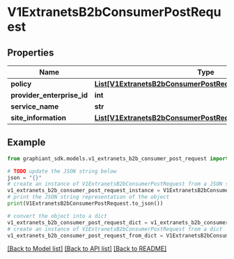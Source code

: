 # V1ExtranetsB2bConsumerPostRequest


## Properties

Name | Type | Description | Notes
------------ | ------------- | ------------- | -------------
**policy** | [**List[V1ExtranetsB2bConsumerPostRequestPolicyInner]**](V1ExtranetsB2bConsumerPostRequestPolicyInner.md) |  | [optional] 
**provider_enterprise_id** | **int** |  | [optional] 
**service_name** | **str** |  | [optional] 
**site_information** | [**List[V1ExtranetsB2bConsumerPostRequestSiteInformationInner]**](V1ExtranetsB2bConsumerPostRequestSiteInformationInner.md) |  | [optional] 

## Example

```python
from graphiant_sdk.models.v1_extranets_b2b_consumer_post_request import V1ExtranetsB2bConsumerPostRequest

# TODO update the JSON string below
json = "{}"
# create an instance of V1ExtranetsB2bConsumerPostRequest from a JSON string
v1_extranets_b2b_consumer_post_request_instance = V1ExtranetsB2bConsumerPostRequest.from_json(json)
# print the JSON string representation of the object
print(V1ExtranetsB2bConsumerPostRequest.to_json())

# convert the object into a dict
v1_extranets_b2b_consumer_post_request_dict = v1_extranets_b2b_consumer_post_request_instance.to_dict()
# create an instance of V1ExtranetsB2bConsumerPostRequest from a dict
v1_extranets_b2b_consumer_post_request_from_dict = V1ExtranetsB2bConsumerPostRequest.from_dict(v1_extranets_b2b_consumer_post_request_dict)
```
[[Back to Model list]](../README.md#documentation-for-models) [[Back to API list]](../README.md#documentation-for-api-endpoints) [[Back to README]](../README.md)


